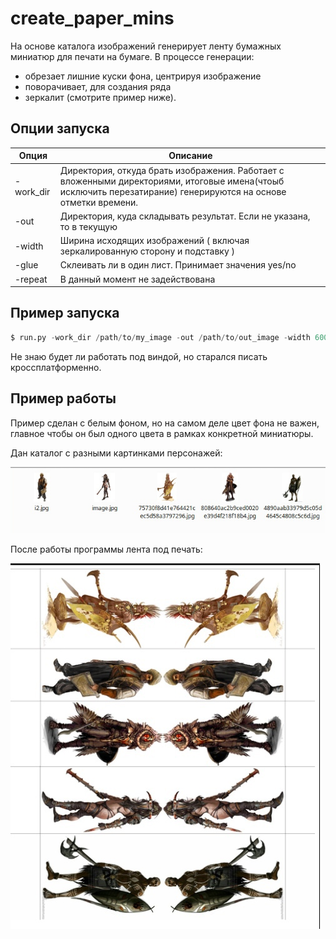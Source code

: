 # create_paper_mins

На основе каталога изображений генерирует ленту бумажных миниатюр для печати на бумаге. В процессе генерации: 
- обрезает лишние куски фона, центрируя изображение 
- поворачивает, для создания ряда
- зеркалит (смотрите пример ниже). 

## Опции запуска 

| Опция | Описание |
|---|---|
| -work_dir | Директория, откуда брать изображения. Работает с вложенными директориями, итоговые имена(чтоыб исключить перезатирание) генерируются на основе отметки времени. | 
| -out | Директория, куда складывать результат. Если не указана, то в текущую | 
| -width | Ширина исходящих изображений ( включая зеркалированную сторону и подставку ) |
| -glue | Cклеивать ли в один лист. Принимает значения yes/no |
| -repeat | В данный момент не задействована |


## Пример запуска 
```python
$ run.py -work_dir /path/to/my_image -out /path/to/out_image -width 600 -glue yes 
```

Не знаю будет ли работать под виндой, но старался писать кроссплатформенно. 


## Пример работы

Пример сделан с белым фоном, но на самом деле цвет фона не важен, главное чтобы он был одного цвета в рамках конкретной миниатюры.

Дан каталог с разными картинками персонажей:

![Пример работы](docs/start.png "Разные картинки в одном каталоге")

После работы программы лента под печать:

![Пример работы](docs/end.png "Лента под печать на выходе")